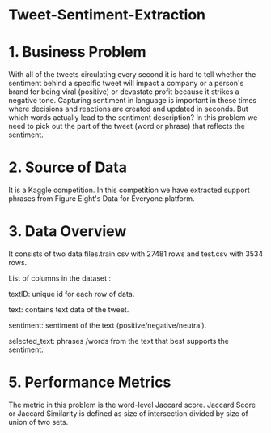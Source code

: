 # Tweet-Sentiment-Extraction

# 1. Business Problem 

With all of the tweets circulating every second it is hard to tell whether the sentiment behind a specific tweet will impact a company or a person's brand for being viral (positive) or devastate profit because it strikes a negative tone. Capturing sentiment in language is important in these times where decisions and reactions are created and updated in seconds. But which words actually lead to the sentiment description? In this problem we need to pick out the part of the tweet (word or phrase) that reflects the sentiment.

# 2. Source of Data
It is a Kaggle competition. In this competition we have extracted support phrases from Figure Eight's Data for Everyone platform. 

# 3. Data Overview 
It consists of two data files.train.csv with 27481 rows and test.csv with 3534 rows.

List of columns in the dataset :

textID: unique id for each row of data.

text: contains text data of the tweet.

sentiment: sentiment of the text (positive/negative/neutral).

selected_text: phrases /words from the text that best supports the sentiment.

# 5. Performance Metrics
The metric in this problem is the word-level Jaccard score. Jaccard Score or Jaccard Similarity is defined as size of intersection divided by size of union of two sets.



